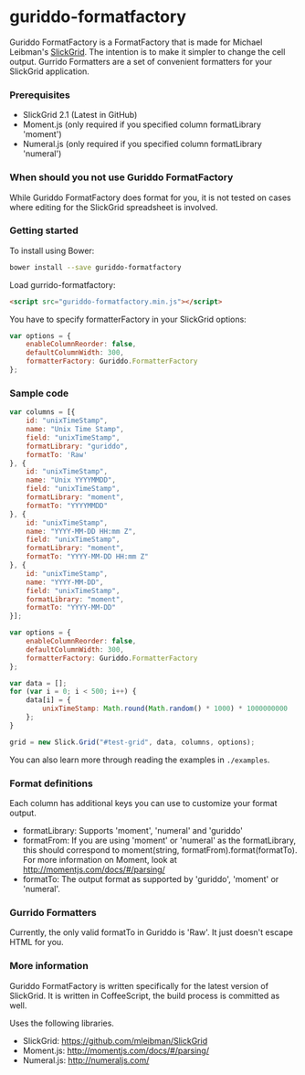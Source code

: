 guriddo-formatfactory
=====================
Guriddo FormatFactory is a FormatFactory that is made for Michael Leibman's [SlickGrid](https://github.com/mleibman/SlickGrid). The intention is to make it simpler to change the cell output. Gurrido Formatters are a set of convenient formatters for your SlickGrid application.

### Prerequisites

* SlickGrid 2.1 (Latest in GitHub)
* Moment.js (only required if you specified column formatLibrary 'moment')
* Numeral.js (only required if you specified column formatLibrary 'numeral')

### When should you not use Guriddo FormatFactory

While Guriddo FormatFactory does format for you, it is not tested on cases where editing for the SlickGrid spreadsheet is involved.

### Getting started

To install using Bower:

```bash
bower install --save guriddo-formatfactory
```

Load gurrido-formatfactory:

```html
<script src="guriddo-formatfactory.min.js"></script>
```

You have to specify formatterFactory in your SlickGrid options:

```javascript
var options = {
	enableColumnReorder: false,
	defaultColumnWidth: 300,
	formatterFactory: Guriddo.FormatterFactory
};
```

### Sample code

```javascript
var columns = [{
	id: "unixTimeStamp",
	name: "Unix Time Stamp",
	field: "unixTimeStamp",
	formatLibrary: "guriddo",
	formatTo: 'Raw'
}, {
	id: "unixTimeStamp",
	name: "Unix YYYYMMDD",
	field: "unixTimeStamp",
	formatLibrary: "moment",
	formatTo: "YYYYMMDD"
}, {
	id: "unixTimeStamp",
	name: "YYYY-MM-DD HH:mm Z",
	field: "unixTimeStamp",
	formatLibrary: "moment",
	formatTo: "YYYY-MM-DD HH:mm Z"
}, {
	id: "unixTimeStamp",
	name: "YYYY-MM-DD",
	field: "unixTimeStamp",
	formatLibrary: "moment",
	formatTo: "YYYY-MM-DD"
}];

var options = {
	enableColumnReorder: false,
	defaultColumnWidth: 300,
	formatterFactory: Guriddo.FormatterFactory
};

var data = [];
for (var i = 0; i < 500; i++) {
	data[i] = {
		unixTimeStamp: Math.round(Math.random() * 1000) * 1000000000
	};
}

grid = new Slick.Grid("#test-grid", data, columns, options);
```

You can also learn more through reading the examples in `./examples`.

### Format definitions

Each column has additional keys you can use to customize your format output.

* formatLibrary: Supports 'moment', 'numeral' and 'guriddo'
* formatFrom: If you are using 'moment' or 'numeral' as the formatLibrary, this should correspond to moment(string, formatFrom).format(formatTo). For more information on Moment, look at http://momentjs.com/docs/#/parsing/
* formatTo: The output format as supported by 'guriddo', 'moment' or 'numeral'.

### Gurrido Formatters

Currently, the only valid formatTo in Guriddo is 'Raw'. It just doesn't escape HTML for you.

### More information

Guriddo FormatFactory is written specifically for the latest version of SlickGrid. It is written in CoffeeScript, the build process is committed as well.

Uses the following libraries.

* SlickGrid: https://github.com/mleibman/SlickGrid
* Moment.js: http://momentjs.com/docs/#/parsing/
* Numeral.js: http://numeraljs.com/
